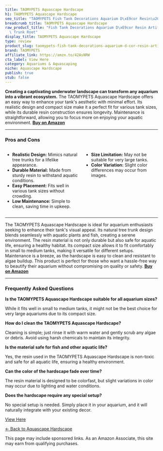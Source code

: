 ```yaml
---
title: TAOMYPETS Aquascape Hardscape
h1: TAOMYPETS Aquascape Hardscape
seo_title: "TAOMYPETS Fish Tank Decorations Aquarium D\xE9cor Resin\u2026"
breadcrumb_title: TAOMYPETS Aquascape Hardscape
raw_product_title: "Fish Tank Decorations Aquarium D\xE9cor Resin Artificial Tree\
  \ Trunk Root"
display_title: TAOMYPETS Aquascape Hardscape
type: review
product_slug: taomypets-fish-tank-decorations-aquarium-d-cor-resin-artificial-tree-trunk-root
brand: TAOMYPETS
affiliate_link: https://amzn.to/42AsNRW
cta_label: View Here
category: Aquariums & Aquascaping
niche: Aquascape Hardscape
publish: true
stub: false
---
```


<div id="intro" class="full-width">
  <p><strong>Creating a captivating underwater landscape can transform any aquarium into a vibrant ecosystem.</strong> The TAOMYPETS Aquascape Hardscape offers an easy way to enhance your tank's aesthetic with minimal effort. Its realistic design and compact size make it a perfect fit for various tank sizes, while its durable resin construction ensures longevity. Maintenance is straightforward, allowing you to focus more on enjoying your aquatic environment. <a href="https://amzn.to/42AsNRW" rel="nofollow sponsored noopener" target="_blank"><strong>Buy on Amazon</strong></a></p>
</div>

<hr />
<h3 id="pros-cons">Pros and Cons</h3>
<div class="pc-grid" style="display:grid;grid-template-columns:1fr 1fr;gap:16px;">
  <ul>
    <li><strong>Realistic Design:</strong> Mimics natural tree trunks for a lifelike appearance.</li>
    <li><strong>Durable Material:</strong> Made from sturdy resin to withstand aquatic conditions.</li>
    <li><strong>Easy Placement:</strong> Fits well in various tank sizes without crowding.</li>
    <li><strong>Low Maintenance:</strong> Simple to clean, saving time in upkeep.</li>
  </ul>
  <ul>
    <li><strong>Size Limitation:</strong> May not be suitable for very large tanks.</li>
    <li><strong>Color Variation:</strong> Slight color differences may occur from images.</li>
  </ul>
</div>
<hr />

<div class="full-width">
  <p>The TAOMYPETS Aquascape Hardscape is ideal for aquarium enthusiasts seeking to enhance their tank's visual appeal. Its natural tree trunk design blends seamlessly with aquatic plants and fish, creating a serene environment. The resin material is not only durable but also safe for aquatic life, ensuring a healthy habitat. Its compact size allows it to fit comfortably in small to medium tanks, making it versatile for different setups. Maintenance is a breeze, as the hardscape is easy to clean and resistant to algae buildup. This product is perfect for those who want a hassle-free way to beautify their aquarium without compromising on quality or safety. <a href="https://amzn.to/42AsNRW" rel="nofollow sponsored noopener" target="_blank"><strong>Buy on Amazon</strong></a></p>
</div>

<hr />
<h3 id="faqs">Frequently Asked Questions</h3>

<p><strong>Is the TAOMYPETS Aquascape Hardscape suitable for all aquarium sizes?</strong></p>
<p>While it fits well in small to medium tanks, it might not be the best choice for very large aquariums due to its compact size.</p>

<p><strong>How do I clean the TAOMYPETS Aquascape Hardscape?</strong></p>
<p>Cleaning is simple; just rinse it with warm water and gently scrub any algae or debris. Avoid using harsh chemicals to maintain its integrity.</p>

<p><strong>Is the material safe for fish and other aquatic life?</strong></p>
<p>Yes, the resin used in the TAOMYPETS Aquascape Hardscape is non-toxic and safe for all aquatic life, ensuring a healthy environment.</p>

<p><strong>Can the color of the hardscape fade over time?</strong></p>
<p>The resin material is designed to be colorfast, but slight variations in color may occur due to lighting and water conditions.</p>

<p><strong>Does the hardscape require any special setup?</strong></p>
<p>No special setup is needed. Simply place it in your aquarium, and it will naturally integrate with your existing decor.</p>
<p><a class="btn" href="https://amzn.to/42AsNRW" target="_blank" rel="nofollow sponsored noopener">View Here</a></p>
<p><a href="/roundups/aquariums-aquascaping/aquascape-hardscape/">← Back to Aquascape Hardscape</a></p>
<aside class="disclosure">This page may include sponsored links. As an Amazon Associate, this site may earn from qualifying purchases.</aside>
